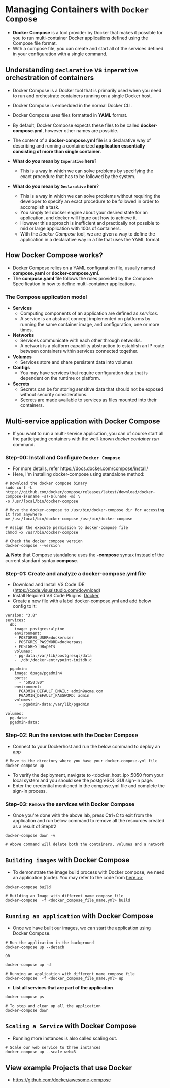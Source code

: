 # Managing Containers with `Docker Compose`

- **Docker Compose** is a tool provider by Docker that makes it possible for you to run multi-container Docker applications defined using the Compose file format.
- With a compose file, you can create and start all of the services defined in your configuration with a single command.

## Understanding `declarative` vs `imperative` orchestration of containers

- Docker Compose is a Docker tool that is primarily used when you need to run and orchestrate containers running on a single Docker host.
- Docker Compose is embedded in the normal Docker CLI.
- Docker Compose uses files formatted in **YAML** format.
- By default, Docker Compose expects these files to be called **docker-compose.yml**, however other names are possible.
- The content of a **docker-compose.yml** file is a declarative way of describing and running a containerized **application essentially consisting of more than single container**.

- **What do you mean by `Imperative` here**?

  - This is a way in which we can solve problems by specifying the exact procedure
    that has to be followed by the system.

- **What do you mean by `Declarative` here**?

  - This is a way in which we can solve problems without requiring the developer
    to specify an exact procedure to be followed in order to accomplish a task.
  - You simply tell docker engine about your desired state for an application, and docker will figure out how to achieve it.
  - However this approach is inefficient and practically not possible to mid or large application with 100s of containers.
  - With the _Docker Compose_ tool, we are given a way to define the application in a declarative way in a file that uses the YAML format.

## How Docker Compose works?

- Docker Compose relies on a YAML configuration file, usually named **compose.yaml** or **docker-compose.yml**.
- The **compose.yaml** file follows the rules provided by the Compose Specification in how to define multi-container applications.

### The Compose application model

- **Services**
  - Computing components of an application are defined as _services_.
  - A service is an abstract concept implemented on platforms by running the same container image, and configuration, one or more times.
- **Networks**
  - Services communicate with each other through networks.
  - A network is a platform capability abstraction to establish an IP route between containers within services connected together.
- **Volumes**
  - Services store and share persistent data into volumes
- **Configs**
  - You may have services that require configuration data that is dependent on the runtime or platform.
- **Secrets**
  - Secrets can be for storing sensitive data that should not be exposed without security considerations.
  - Secrets are made available to services as files mounted into their containers.

## Multi-service application with Docker Compose

- If you want to run a multi-service application, you can of course start all the
  participating containers with the well-known _docker container run_ command.

### Step-00: Install and Configure `Docker Compose`

- For more details, refer https://docs.docker.com/compose/install/
- Here, I'm installing docker-compose using standalone method:

```
# Download the docker compose binary
sudo curl -L https://github.com/docker/compose/releases/latest/download/docker-compose-$(uname -s)-$(uname -m) \
-o /usr/local/bin/docker-compose

# Move the docker-compose to /usr/bin/docker-compose dir for accessing it from anywhere
mv /usr/local/bin/docker-compose /usr/bin/docker-compose

# Assign the execute permission to docker-compose file
chmod +x /usr/bin/docker-compose

# Check the docker compose version
docker-compose --version
```

:warning: **Note** that Compose standalone uses the **-compose** syntax instead of the current standard syntax **compose**.

### Step-01: Create and analyze a docker-compose.yml file

- Download and Install VS Code IDE (https://code.visualstudio.com/download)
- Install Required VS Code Plugins: [Docker](https://marketplace.visualstudio.com/items?itemName=ms-azuretools.vscode-docker)
- Create a new file with a label docker-compose.yml and add below config to it:

```
version: "3.8"
services:
  db:
    image: postgres:alpine
    environment:
    - POSTGRES_USER=dockeruser
    - POSTGRES_PASSWORD=dockerpass
    - POSTGRES_DB=pets
    volumes:
    - pg-data:/var/lib/postgresql/data
    - ./db:/docker-entrypoint-initdb.d

  pgadmin:
    image: dpage/pgadmin4
    ports:
      - "5050:80"
    environment:
      PGADMIN_DEFAULT_EMAIL: admin@acme.com
      PGADMIN_DEFAULT_PASSWORD: admin
    volumes:
      - pgadmin-data:/var/lib/pgadmin

volumes:
  pg-data:
  pgadmin-data:

```

### Step-02: Run the services with the Docker Compose

- Connect to your Dockerhost and run the below command to deploy an app

```
# Move to the directory where you have your docker-compose.yml file
docker-compose up
```

- To verify the deployment, navigate to <docker_host_ip>:5050 from your local system and you should see the postgreSQL GUI sign-in page.
- Enter the credential mentioned in the compose.yml file and complete the sign-in process.

### Step-03: `Remove` the services with Docker Compose

- Once you're done with the above lab, press Ctrl+C to exit from the application and run below command to remove all the resources created as a result of Step#2

```
docker-compose down -v

# Above command will delete both the containers, volumes and a network

```

## `Building images` with Docker Compose

- To demonstrate the image build process with Docker compose, we need an application (code). You may refer to the code from [here >>](./image-build-sample-app/)

```
docker-compose build

# Building an Image with different name compose file
docker-compose  -f <docker_compose_file_name.yml> build

```

## `Running an application` with Docker Compose

- Once we have built our images, we can start the application using Docker Compose.

```
# Run the application in the background
docker-compose up --detach

OR

docker-compose up -d

# Running an application with different name compose file
docker-compose  -f <docker_compose_file_name.yml> up
```

- **List all services that are part of the application**

```
docker-compose ps

# To stop and clean up all the application
docker-compose down
```

## `Scaling a Service` with Docker Compose

- Running more instances is also called scaling out.

```
# Scale our web service to three instances
docker-compose up --scale web=3
```

## View example Projects that use Docker

- https://github.com/docker/awesome-compose 
